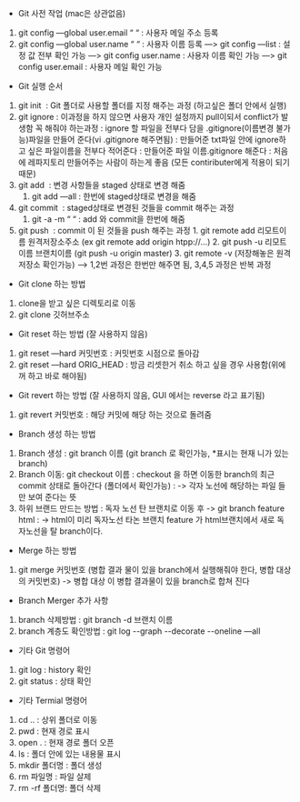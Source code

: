 * Git 사전 작업 (mac은 상관없음)
1. git config —global user.email “   “ : 사용자 메일 주소 등록
2. git config —global user.name “   “ : 사용자 이름 등록 —> git config —list : 설정 값 전부 확인 가능 —> git config user.name : 사용자 이름 확인 가능 —> git config user.email : 사용자 메일 확인 가능

* Git 실행 순서
1. git init  : Git 폴더로 사용할 폴더를 지정 해주는 과정 (하고싶은 폴더 안에서 실행)
2. git ignore : 이과정을 하지 않으면 사용자 개인 설정까지 pull이되서 conflict가 발생함 꼭 해줘야 하는과정 : ignore 할 파일을 전부다 담을 .gitignore(이름변경 불가능)파일을 만들어 준다(vi .gitignore 해주면됨) : 만들어준 txt파일 안에 ignore하고 싶은 파일이름을 전부다 적어준다 : 만들어준 파일 이름.gitignore 해준다 : 처음에 레파지토리 만들어주는 사람이 하는게 좋음 (모든 contiributer에게 적용이 되기 때문)
3. git add  : 변경 사항들을 staged 상태로 변경 해줌
    1. git add —all : 한번에 staged상태로 변경을 해줌
4. git commit  : staged상태로 변경된 것들을 commit 해주는 과정
    1. git -a -m “   “ : add 와 commit을 한번에 해줌
5. git push  : commit 이 된 것들을 push 해주는 과정 1. git remote add 리모트이름 원격저장소주소 (ex git remote add origin htpp://...) 2. git push -u 리모트이름 브랜치이름 (git push -u origin master) 3. git remote -v (저장해놓은 원격저장소 확인가능)
  —> 1,2번 과정은 한번만 해주면 됨, 3,4,5 과정은 반복 과정

* Git clone 하는 방법
1. clone을 받고 싶은 디렉토리로 이동
2. git clone 깃허브주소

* Git reset 하는 방법 (잘 사용하지 않음)
1. git reset —hard 커밋번호 : 커밋번호 시점으로 돌아감
2. git reset —hard ORIG_HEAD : 방금 리셋한거 취소 하고 싶을 경우 사용함(위에꺼 하고 바로 해야됨)

* Git revert 하는 방법 (잘 사용하지 않음, GUI 에서는 reverse 라고 표기됨)
1. git revert 커밋번호 : 해당 커밋에 해당 하는 것으로 돌려줌

* Branch 생성 하는 방법
1. Branch 생성 : git branch 이름 (git branch 로 확인가능, *표시는 현재 니가 있는 branch)
2. Branch 이동:  git checkout 이름 : checkout 을 하면 이동한 branch의 최근 commit 상태로 돌아간다 (폴더에서 확인가능) : -> 각자 노선에 해당하는 파일 들만 보여 준다는 뜻
3. 하위 브랜드 만드는 방법 : 독자 노선 탄 브랜치로 이동 후  -> git branch feature html : -> html이 미리 독자노선 타논 브랜치 feature 가 html브랜치에서 새로 독자노선을 탈 branch이다.

* Merge 하는 방법
1. git merge 커밋번호 (병합 결과 물이 있을 branch에서 실행해줘야 한다, 병합 대상의 커밋번호) -> 병합 대상 이 병합 결과물이 있을 branch로 합쳐 진다

* Branch Merger 추가 사항
1. branch 삭제방법 : git branch -d 브랜치 이름
2. branch 계층도 확인방법 : git log --graph --decorate --oneline —all

* 기타 Git 명령어
1. git log : history 확인
2. git status : 상태 확인

* 기타 Termial 명령어
1. cd .. : 상위 폴더로 이동
2. pwd : 현재 경로 표시
3. open . : 현재 경로 폴더 오픈
4. ls : 폴더 안에 있는 내용물 표시
5. mkdir 폴더명 : 폴더 생성 
6. rm 파일명 : 파일 살제
7. rm -rf  폴더명: 폴더 삭제



